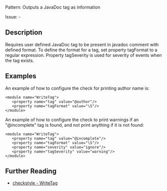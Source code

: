 Pattern: Outputs a JavaDoc tag as information

Issue: -

## Description

Requires user defined JavaDoc tag to be present in javadoc comment with defined format. To define the format for a tag, set property tagFormat to a regular expression. Property tagSeverity is used for severity of events when the tag exists. 

## Examples

An example of how to configure the check for printing author name is: 
    
    
    <module name="WriteTag">
       <property name="tag" value="@author"/>
       <property name="tagFormat" value="\S"/>
    </module>
            

An example of how to configure the check to print warnings if an "@incomplete" tag is found, and not print anything if it is not found: 
    
    
    <module name="WriteTag">
       <property name="tag" value="@incomplete"/>
       <property name="tagFormat" value="\S"/>
       <property name="severity" value="ignore"/>
       <property name="tagSeverity" value="warning"/>
    </module>

## Further Reading

* [checkstyle - WriteTag](http://checkstyle.sourceforge.net/config_javadoc.html#WriteTag)